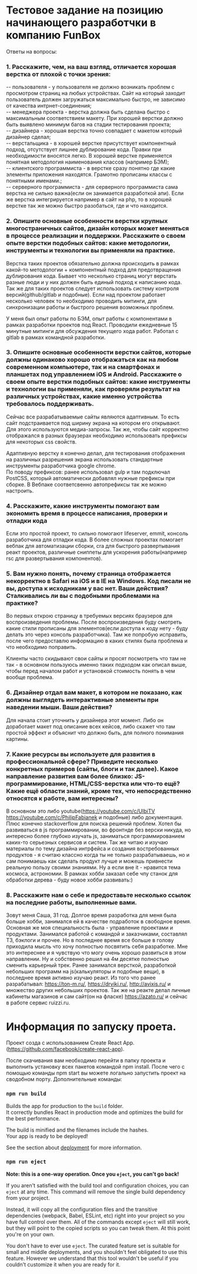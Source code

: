 # Тестовое задание на позицию начинающего разработчки в компанию FunBox

Ответы на вопросы:

### 1. Расскажите, чем, на ваш взгляд, отличается хорошая верстка от плохой с точки зрения:

-- пользователя - у пользователя не должно возникать проблем с просмотром страниц на любых устройствах. Сайт на который заходит пользователь должен загружаться максимально быстро, не зависимо от качества интрнет-соединения;  
-- менеджера проекта - верстка должна быть сделана быстро с максимальным соответствием макету. При хорошей верстки должно быть выявлено минимум багов на стадии тестирования проекта;  
-- дизайнера - хорошая верстка точно совпадает с макетом который дизайнер сделал;  
-- верстальщика - в хорошей верстке присутствует компонентный подход, отсутствует лишнее дублирование кода. Правки при необходимости вносятся легко. В хорошей верстке применяется понятная методология наименования классов (например БЭМ);  
-- клиентского программиста - в верстке сразу понятно где какие элементы приложения находятся. Грамотно прописаны классы с понятными именами.;  
-- серверного программиста - для серверного программиста сама верстка не сильно важна(если он занимается разработкой апи). Если же верстка интегрируется например в сайт на php, то в хорошей верстке так же можно быстро разобаться, где и что находится.

### 2. Опишите основные особенности верстки крупных многостраничных сайтов, дизайн которых может меняться в процессе реализации и поддержки. Расскажите о своем опыте верстки подобных сайтов: какие методологии, инструменты и технологии вы применяли на практике.

Верстка таких проектов обязательно должна происходить в рамках какой-то методологии + компонентный подход для предотвращения дублирования кода. Бывает что несколько страниц могут верстать разные люди и у них должен быть единый подход к написанию кода. Так же для таких проектов следует использовать систему контроля версий(github/gitlab и подобные). Если над проектом работает несколько человек то необходимо проводить митинги, для синхронизации работы и быстрого решения возможных проблем.

У меня был опыт работы по БЭМ, опыт работы с компонентами в рамках разработки проектов под React. Проводили ежедневные 15 минутные митинги для обсуждения текущего хода работ. Работал с gitlab в рамках командной разработки.

### 3. Опишите основные особенности верстки сайтов, которые должны одинаково хорошо отображаться как на любом современном компьютере, так и на смартфонах и планшетах под управлением iOS и Android. Расскажите о своем опыте верстки подобных сайтов: какие инструменты и технологии вы применяли, как проверяли результат на различных устройствах, какие именно устройства требовалось поддерживать.

Сейчас все разрабатываемые сайты являются адаптивным. То есть сайт подстраивается под ширину экрана на котором его открывают. Для этого используются медиа-запросы. Так же, чтобы сайт корректно отображался в разных браузерах необходимо использовать префиксы для некоторых css свойств.

Адаптивную верстку я конечно делал, для тестирования отображения на различных разрешения экрана использовать стандартные инструменты разработчика google chrome.  
По поводу префиксов: ранее использовал gulp и там подключал PostCSS, который автоматически добавлял нужные префиксы при сборке. В Вебпаке соответсвенно автопрефиксы так же можно настроить.

### 4. Расскажите, какие инструменты помогают вам экономить время в процессе написания, проверки и отладки кода

Если это простой проект, то сильно помогают lifeserver, emmit, консоль разработчика для отладки кода. В более сложных проектах помогает вебпак для автоматизации сборки, cra для быстрого развертывания реакт проектов, различные сниппеты для ускорения работы(например rsc для развертывания компонентов).

### 5. Вам нужно понять, почему страница отображается некорректно в Safari на iOS и в IE на Windows. Код писали не вы, доступа к исходникам у вас нет. Ваши действия? Сталкивались ли вы с подобными проблемами на практике?

Во первых открою страницу в требуемых версиях браузеров для воспроизведения проблемы. После воспроизведения буду смотреть какие стили прописаны для элементов(если доступа к коду нету - буду делать это через консоль разработчика). Там же попробую исправить, после чего предоставлю информацию в каких стилях была проблема и что необходимо поправить.

Клиенты часто скидывают свои сайты и просят посмотреть что там не так - в основном пользуюсь именно таких подходом как описал выше, чтобы перед началом работ и установкой стоимость понять в чем вообще проблема.

### 6. Дизайнер отдал вам макет, в котором не показано, как должны выглядеть интерактивные элементы при наведении мыши. Ваши действия?

Для начала стоит уточнить у дизайнера этот момент. Либо он доработает макет под описание всех кейсов, либо скажет что там простой эффект и объяснит что должно быть, для полного понимания картины.

### 7. Какие ресурсы вы используете для развития в профессиональной сфере? Приведите несколько конкретных примеров (сайты, блоги и так далее). Какое направление развития вам более близко: JS-программирование, HTML/CSS-верстка или что-то ещё? Какие ещё области знаний, кроме тех, что непосредственно относятся к работе, вам интересны?

В основном это либо youtube(https://youtube.com/c/UlbiTV https://youtube.com/c/PhilipFabianek и подобные) либо документация. Плюс конечно stackoverflow для поиска решений проблем. Хотел бы развиваться в js программировании, во фронтнде без верски никуда, но интересно более глубоко изучать js, заниматься программированием каких-то серьезных сервисов и систем. Так же читаю и изучаю материалы по тему дизайна интрфейса и создания востребованных продуктов - я считаю классно когда ты не только разрабатываешь, но и сам понимаешь как сделать продукт лучше и можешь привнести реальную пользу своими знаниями. Ну а если вне it - нравится тема космоса, астрономии. В рамках хобби заказал себе чпу станок для обработки дерева - буду новое хобби развивать:)

### 8. Расскажите нам о себе и предоставьте несколько ссылок на последние работы, выполненные вами.

Зовут меня Саша, 31 год. Долгое время разработка для меня была больше хобби, занимался ей в качестве подработок в свободное время. Основная же моя специальность была - управление проектами и продуктами. Занимался работой с командой и заказчиками, составлял ТЗ, бэклоги и прочее. Но в последнее время все больше в голову приходила мысль что хочу полностью посвятить себя разработке. Мне это интереснее и я чувствую что могу очень хорошо развиться в этом направлении. Ну и собственно решил на 4м десятке полностью сменить карьерный трек. Ранее занимался версткой, разработкой небольших программ на js(калькуляторы и подобные вещи), в последнее время активно изучаю реакт.
Из того что ранее разрабатывал: https://ton-m.ru/, https://drviki.ru/, http://avixis.ru/ и множество других небольших проектов. Так же на реакте делал личные кабинеты магазинов и сам сайт(он на фласке) https://azato.ru/ и сейчас в работе сервис ruizzi.ru.

# Информация по запуску проета.

Проект созда с использованием Create React App. (https://github.com/facebook/create-react-app).

После скачивания вам необходимо перейти в папку проекта и выполнить установку всех пакетов командой npm install. После чего с помощью команды npm start вы можете логально запустить проект на сводобном порту. Дополнительные команды:

### `npm run build`

Builds the app for production to the `build` folder.\
It correctly bundles React in production mode and optimizes the build for the best performance.

The build is minified and the filenames include the hashes.\
Your app is ready to be deployed!

See the section about [deployment](https://facebook.github.io/create-react-app/docs/deployment) for more information.

### `npm run eject`

**Note: this is a one-way operation. Once you `eject`, you can't go back!**

If you aren't satisfied with the build tool and configuration choices, you can `eject` at any time. This command will remove the single build dependency from your project.

Instead, it will copy all the configuration files and the transitive dependencies (webpack, Babel, ESLint, etc) right into your project so you have full control over them. All of the commands except `eject` will still work, but they will point to the copied scripts so you can tweak them. At this point you're on your own.

You don't have to ever use `eject`. The curated feature set is suitable for small and middle deployments, and you shouldn't feel obligated to use this feature. However we understand that this tool wouldn't be useful if you couldn't customize it when you are ready for it.
